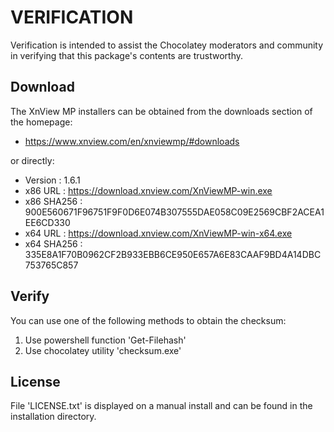 # VERIFICATION
Verification is intended to assist the Chocolatey moderators and community in verifying that this package's contents are trustworthy.

## Download
The XnView MP installers can be obtained from the downloads section of 
the homepage:
- https://www.xnview.com/en/xnviewmp/#downloads

or directly:
- Version    : 1.6.1
- x86 URL    : https://download.xnview.com/XnViewMP-win.exe
- x86 SHA256 : 900E560671F96751F9F0D6E074B307555DAE058C09E2569CBF2ACEA1EE6CD330
- x64 URL    : https://download.xnview.com/XnViewMP-win-x64.exe
- x64 SHA256 : 335E8A1F70B0962CF2B933EBB6CE950E657A6E83CAAF9BD4A14DBC753765C857


## Verify
You can use one of the following methods to obtain the checksum:
1. Use powershell function 'Get-Filehash'
2. Use chocolatey utility 'checksum.exe'


## License
File 'LICENSE.txt' is displayed on a manual install and can be found in
the installation directory.
